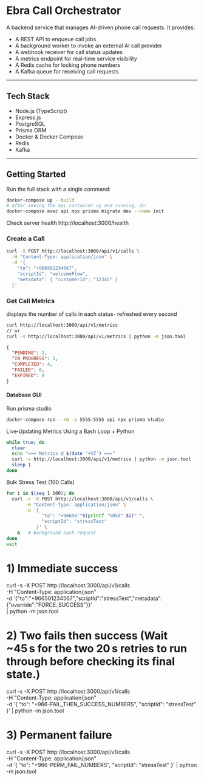 # Ebra Call Orchestrator

A backend service that manages AI-driven phone call requests. It provides:

- A REST API to enqueue call jobs
- A background worker to invoke an external AI call provider
- A webhook receiver for call status updates
- A metrics endpoint for real-time service visibility
- A Redis cache for locking phone numbers
- A Kafka queue for receiving call requests

---

## Tech Stack

- Node.js (TypeScript)
- Express.js
- PostgreSQL
- Prisma ORM
- Docker & Docker Compose
- Redis
- Kafka

---

## Getting Started

Run the full stack with a single command:

```bash
docker-compose up --build
# after seeing the api container up and running, do:
docker-compose exec api npx prisma migrate dev --name init
```


Check server health http://localhost:3000/health


### Create a Call

```bash
curl -X POST http://localhost:3000/api/v1/calls \
  -H "Content-Type: application/json" \
  -d '{
    "to": "+966501234567",
    "scriptId": "welcomeFlow",
    "metadata": { "customerId": "12345" }
  }'

  ```


### Get Call Metrics
displays the number of calls in each status- refreshed every second

```bash
curl http://localhost:3000/api/v1/metrics
// or
curl -s http://localhost:3000/api/v1/metrics | python -m json.tool

```

```json
{
  "PENDING": 2,
  "IN_PROGRESS": 1,
  "COMPLETED": 4,
  "FAILED": 0,
  "EXPIRED": 0
}
```

#### Database GUI

Run prisma studio 

```bash
docker-compose run --rm -p 5555:5555 api npx prisma studio
```


Live‑Updating Metrics Using a Bash Loop + Python

```bash
while true; do
  clear
  echo "=== Metrics @ $(date '+%T') ==="
  curl -s http://localhost:3000/api/v1/metrics | python -m json.tool
  sleep 1
done
```

Bulk Stress Test (100 Calls)

```bash
for i in $(seq 1 100); do
  curl -s -X POST http://localhost:3000/api/v1/calls \
       -H "Content-Type: application/json" \
       -d '{
             "to": "+96650'"$(printf "%05d" $i)"'",
             "scriptId": "stressTest"
           }' \
    &   # background each request
done
wait
```

# 1) Immediate success
curl -s -X POST http://localhost:3000/api/v1/calls \
  -H "Content-Type: application/json" \
  -d '{"to":"+966501234567","scriptId":"stressTest","metadata":{"override":"FORCE_SUCCESS"}}' \
| python -m json.tool

# 2) Two fails then success (Wait ~45 s for the two 20 s retries to run through before checking its final state.)

curl -s -X POST http://localhost:3000/api/v1/calls \
  -H "Content-Type: application/json" \
  -d '{
    "to": "+966-FAIL_THEN_SUCCESS_NUMBERS",
    "scriptId": "stressTest"
  }' | python -m json.tool


# 3) Permanent failure
curl -s -X POST http://localhost:3000/api/v1/calls \
  -H "Content-Type: application/json" \
  -d '{
    "to": "+966-PERM_FAIL_NUMBERS",
    "scriptId": "stressTest"
  }' | python -m json.tool


